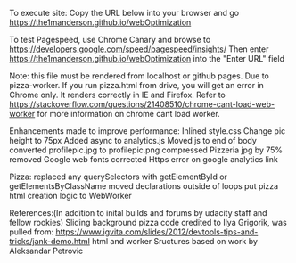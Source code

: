 To execute site:
Copy the URL below into your browser and go
https://the1manderson.github.io/webOptimization

To test Pagespeed, use Chrome Canary and browse to https://developers.google.com/speed/pagespeed/insights/
Then enter https://the1manderson.github.io/webOptimization into the "Enter URL" field

Note: this file must be rendered from localhost or github pages. Due to pizza-worker. If you run pizza.html from drive, you will get an error in Chrome only. It renders correctly in IE and Firefox. Refer to https://stackoverflow.com/questions/21408510/chrome-cant-load-web-worker for more information on chrome cant load worker.


Enhancements made to improve performance:
Inlined style.css
Change pic height to 75px
Added async to analytics.js
Moved js to end of body
converted profilepic.jpg to profilepic.png
compressed Pizzeria jpg by 75%
removed Google web fonts
corrected Https error on google analytics link

Pizza:
replaced any querySelectors with getElementById or getElementsByClassName
moved declarations outside of loops
put pizza html creation logic to WebWorker


References:(In addition to inital builds and forums by udacity staff and fellow rookies)
Sliding background pizza code credited to Ilya Grigorik, was pulled from: https://www.igvita.com/slides/2012/devtools-tips-and-tricks/jank-demo.html
html and worker Sructures based on work by Aleksandar Petrovic

